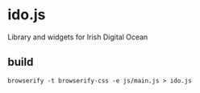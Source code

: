 # ido.js
Library and widgets for Irish Digital Ocean

## build

    browserify -t browserify-css -e js/main.js > ido.js
